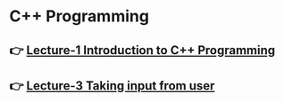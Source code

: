 # C++ Programming

## 👉 [Lecture-1 Introduction to C++ Programming ](/lecture-1/lecture-1.md)
## 👉 [Lecture-3 Taking input from user ](/lecture-1/lecture-3.md)